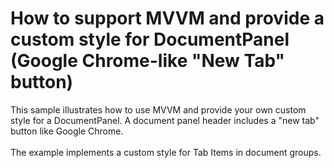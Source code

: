 # How to support MVVM and provide a custom style for DocumentPanel (Google Chrome-like "New Tab" button)


<p>This sample illustrates how to use MVVM and provide your own custom style for a DocumentPanel. A document panel header includes a "new tab" button like Google Chrome.<br><br>The example implements a custom style for Tab Items in document groups.</p>

<br/>


